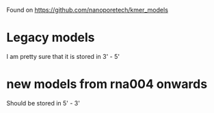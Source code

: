 Found on https://github.com/nanoporetech/kmer_models

# Legacy models

I am pretty sure that it is stored in 3' - 5'

# new models from rna004 onwards

Should be stored in 5' - 3'